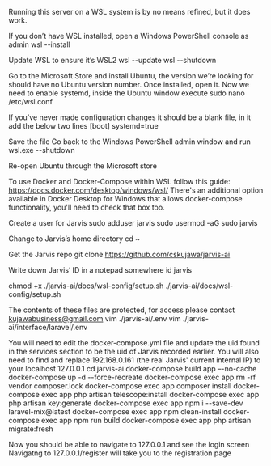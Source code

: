 Running this server on a WSL system is by no means refined, but it does work.

If you don’t have WSL installed, open a Windows PowerShell console as admin
wsl --install

Update WSL to ensure it’s WSL2
wsl --update
wsl --shutdown

Go to the Microsoft Store and install Ubuntu, the version we’re looking for should have no Ubuntu version number. Once installed, open it. Now we need to enable systemd, inside the Ubuntu window execute
sudo nano /etc/wsl.conf

If you’ve never made configuration changes it should be a blank file, in it add the below two lines
[boot]
systemd=true

Save the file
Go back to the Windows PowerShell admin window and run
wsl.exe --shutdown

Re-open Ubuntu through the Microsoft store

To use Docker and Docker-Compose within WSL follow this guide:
https://docs.docker.com/desktop/windows/wsl/
There's an additional option available in Docker Desktop for Windows that allows docker-compose functionality, you'll need to check that box too.

Create a user for Jarvis
sudo adduser jarvis
sudo usermod -aG sudo jarvis

Change to Jarvis’s home directory
cd ~

Get the Jarvis repo
git clone https://github.com/cskujawa/jarvis-ai

Write down Jarvis’ ID in a notepad somewhere
id jarvis

chmod +x ./jarvis-ai/docs/wsl-config/setup.sh
./jarvis-ai/docs/wsl-config/setup.sh

The contents of these files are protected, for access please contact kujawabusiness@gmail.com
vim ./jarvis-ai/.env
vim ./jarvis-ai/interface/laravel/.env

You will need to edit the docker-compose.yml file and update the uid found in the services section to be the uid of Jarvis recorded earlier.
You will also need to find and replace 192.168.0.161 (the real Jarvis' current internal IP) to your localhost 127.0.0.1
cd jarvis-ai
docker-compose build app –-no-cache
docker-compose up -d --force-recreate
docker-compose exec app rm -rf vendor composer.lock
docker-compose exec app composer install
docker-compose exec app php artisan telescope:install
docker-compose exec app php artisan key:generate
docker-compose exec app npm i --save-dev laravel-mix@latest
docker-compose exec app npm clean-install
docker-compose exec app npm run build
docker-compose exec app php artisan migrate:fresh

Now you should be able to navigate to 127.0.0.1 and see the login screen
Navigatng to 127.0.0.1/register will take you to the registration page